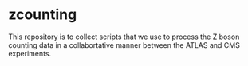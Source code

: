 # zcounting
This repository is to collect scripts that we use to process the Z boson counting data in a collabortative manner between the ATLAS and CMS experiments.
